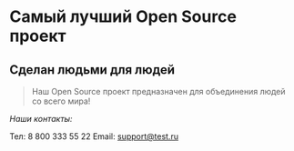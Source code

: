 # Самый лучший Open Source проект

## Сделан людьми для людей

> Наш Open Source проект предназначен для объединения людей со всего мира!

_Наши контакты:_

Тел: 8 800 333 55 22
Email: support@test.ru

